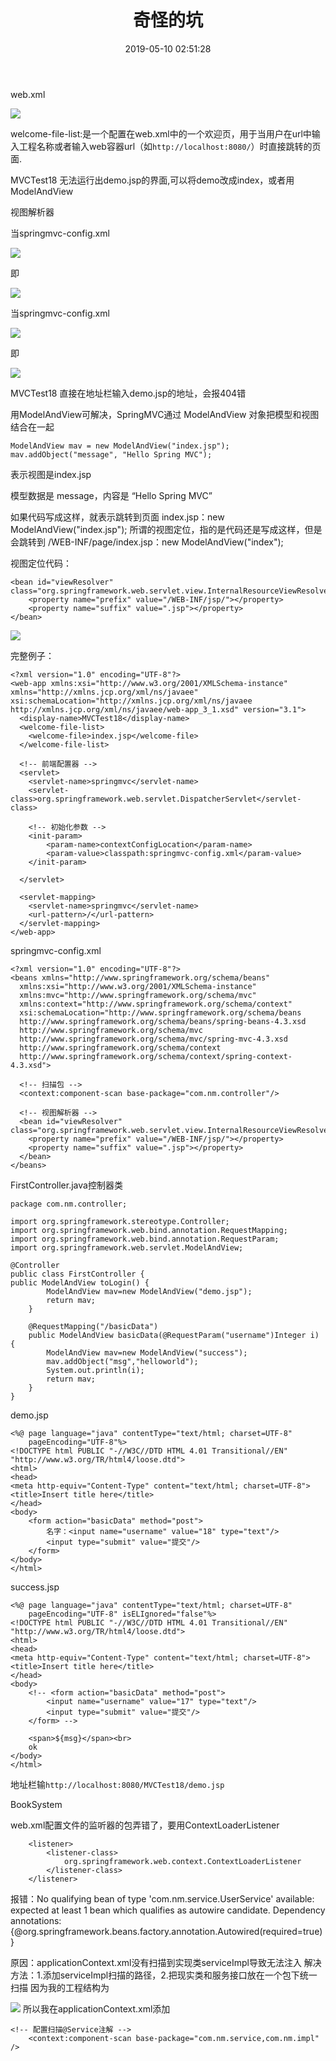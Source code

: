 ﻿---
title: 奇怪的坑
date: 2019-05-10 02:51:28
tags:
  - SSM
---

web.xml

![](https://dbnewyouth.oss-cn-zhangjiakou.aliyuncs.com/images/1556818583425.PNG?Expires=1872177944&OSSAccessKeyId=LTAI91SeAmgnTkb9&Signature=SlrPdaTzzBWn9JTs54sWUBavJk4%3D)

welcome-file-list:是一个配置在web.xml中的一个欢迎页，用于当用户在url中输入工程名称或者输入web容器url（如`http://localhost:8080/`）时直接跳转的页面. 

MVCTest18 无法运行出demo.jsp的界面,可以将demo改成index，或者用ModelAndView

视图解析器

当springmvc-config.xml

![](https://dbnewyouth.oss-cn-zhangjiakou.aliyuncs.com/images/1556818947204.PNG?Expires=1872177976&OSSAccessKeyId=LTAI91SeAmgnTkb9&Signature=JtOPXO7VkvyYKPLrBe6TWyLtUM8%3D)

即

![](https://dbnewyouth.oss-cn-zhangjiakou.aliyuncs.com/images/1556818442352.PNG?Expires=1872178066&OSSAccessKeyId=LTAI91SeAmgnTkb9&Signature=zhDoLASMwIozWGibZOe6V9BCo04%3D)

当springmvc-config.xml

![](https://dbnewyouth.oss-cn-zhangjiakou.aliyuncs.com/images/1556818859204.PNG?Expires=1872178018&OSSAccessKeyId=LTAI91SeAmgnTkb9&Signature=plcrOyRkV6ZZBJkJaZSaJeYCIC8%3D)

即

![](https://dbnewyouth.oss-cn-zhangjiakou.aliyuncs.com/images/1556818643682.PNG?Expires=1872178041&OSSAccessKeyId=LTAI91SeAmgnTkb9&Signature=HdiXMCNYmfvFig1ZgHaib8RMfBw%3D)

MVCTest18 直接在地址栏输入demo.jsp的地址，会报404错

用ModelAndView可解决，SpringMVC通过 ModelAndView 对象把模型和视图结合在一起
```
ModelAndView mav = new ModelAndView("index.jsp");
mav.addObject("message", "Hello Spring MVC");
```
表示视图是index.jsp

模型数据是 message，内容是 “Hello Spring MVC”

如果代码写成这样，就表示跳转到页面 index.jsp：new ModelAndView("index.jsp");
所谓的视图定位，指的是代码还是写成这样，但是会跳转到 /WEB-INF/page/index.jsp：new ModelAndView("index");

视图定位代码：
```
<bean id="viewResolver" class="org.springframework.web.servlet.view.InternalResourceViewResolver">
  	<property name="prefix" value="/WEB-INF/jsp/"></property>
  	<property name="suffix" value=".jsp"></property>
</bean>
```

![](https://dbnewyouth.oss-cn-zhangjiakou.aliyuncs.com/images/1556818950253.PNG?Expires=1872178091&OSSAccessKeyId=LTAI91SeAmgnTkb9&Signature=3XU6IDMq%2FHR%2BOIGIWAyY4YFhyFA%3D)

完整例子：
```
<?xml version="1.0" encoding="UTF-8"?>
<web-app xmlns:xsi="http://www.w3.org/2001/XMLSchema-instance" xmlns="http://xmlns.jcp.org/xml/ns/javaee" xsi:schemaLocation="http://xmlns.jcp.org/xml/ns/javaee http://xmlns.jcp.org/xml/ns/javaee/web-app_3_1.xsd" version="3.1">
  <display-name>MVCTest18</display-name>
  <welcome-file-list>
    <welcome-file>index.jsp</welcome-file>
  </welcome-file-list>
  
  <!-- 前端配置器 -->
  <servlet>
  	<servlet-name>springmvc</servlet-name>
  	<servlet-class>org.springframework.web.servlet.DispatcherServlet</servlet-class>
  	
  	<!-- 初始化参数 -->
  	<init-param>
  		<param-name>contextConfigLocation</param-name>
  		<param-value>classpath:springmvc-config.xml</param-value>
  	</init-param>
  	
  </servlet>
  
  <servlet-mapping>
  	<servlet-name>springmvc</servlet-name>
  	<url-pattern>/</url-pattern>
  </servlet-mapping>
</web-app>
```

springmvc-config.xml
```
<?xml version="1.0" encoding="UTF-8"?>
<beans xmlns="http://www.springframework.org/schema/beans"
  xmlns:xsi="http://www.w3.org/2001/XMLSchema-instance"
  xmlns:mvc="http://www.springframework.org/schema/mvc"
  xmlns:context="http://www.springframework.org/schema/context"
  xsi:schemaLocation="http://www.springframework.org/schema/beans
  http://www.springframework.org/schema/beans/spring-beans-4.3.xsd
  http://www.springframework.org/schema/mvc 
  http://www.springframework.org/schema/mvc/spring-mvc-4.3.xsd
  http://www.springframework.org/schema/context 
  http://www.springframework.org/schema/context/spring-context-4.3.xsd">
  
  <!-- 扫描包 -->
  <context:component-scan base-package="com.nm.controller"/>
  
  <!-- 视图解析器 -->
  <bean id="viewResolver" class="org.springframework.web.servlet.view.InternalResourceViewResolver">
  	<property name="prefix" value="/WEB-INF/jsp/"></property>
  	<property name="suffix" value=".jsp"></property>
  </bean>
</beans>
```

FirstController.java控制器类
```
package com.nm.controller;

import org.springframework.stereotype.Controller;
import org.springframework.web.bind.annotation.RequestMapping;
import org.springframework.web.bind.annotation.RequestParam;
import org.springframework.web.servlet.ModelAndView;

@Controller
public class FirstController {
public ModelAndView toLogin() {
		ModelAndView mav=new ModelAndView("demo.jsp");
		return mav;
	}
	
	@RequestMapping("/basicData")
	public ModelAndView basicData(@RequestParam("username")Integer i) {
		ModelAndView mav=new ModelAndView("success");
		mav.addObject("msg","helloworld");
		System.out.println(i);
		return mav;
	}
}
```

demo.jsp
```
<%@ page language="java" contentType="text/html; charset=UTF-8"
    pageEncoding="UTF-8"%>
<!DOCTYPE html PUBLIC "-//W3C//DTD HTML 4.01 Transitional//EN" "http://www.w3.org/TR/html4/loose.dtd">
<html>
<head>
<meta http-equiv="Content-Type" content="text/html; charset=UTF-8">
<title>Insert title here</title>
</head>
<body>
	<form action="basicData" method="post">
		名字：<input name="username" value="18" type="text"/>
		<input type="submit" value="提交"/>
	</form>
</body>
</html>
```

success.jsp
```
<%@ page language="java" contentType="text/html; charset=UTF-8"
    pageEncoding="UTF-8" isELIgnored="false"%>
<!DOCTYPE html PUBLIC "-//W3C//DTD HTML 4.01 Transitional//EN" "http://www.w3.org/TR/html4/loose.dtd">
<html>
<head>
<meta http-equiv="Content-Type" content="text/html; charset=UTF-8">
<title>Insert title here</title>
</head>
<body>
	<!-- <form action="basicData" method="post">
		<input name="username" value="17" type="text"/>
		<input type="submit" value="提交"/>
	</form> -->
	
	<span>${msg}</span><br>
	ok
</body>
</html>
```
地址栏输`http://localhost:8080/MVCTest18/demo.jsp`


BookSystem

web.xml配置文件的监听器的包弄错了，要用ContextLoaderListener
```
	<listener>
		<listener-class>
			org.springframework.web.context.ContextLoaderListener
		</listener-class>
	</listener>
```

报错：No qualifying bean of type 'com.nm.service.UserService' available: expected at least 1 bean which qualifies as autowire candidate. Dependency annotations: {@org.springframework.beans.factory.annotation.Autowired(required=true)}

原因：applicationContext.xml没有扫描到实现类serviceImpl导致无法注入
解决方法：1.添加serviceImpl扫描的路径，2.把现实类和服务接口放在一个包下统一扫描
因为我的工程结构为

![](https://dbnewyouth.oss-cn-zhangjiakou.aliyuncs.com/images/1557163980111.PNG?Expires=1872523860&OSSAccessKeyId=LTAI91SeAmgnTkb9&Signature=nEwID7xh4QqFX0DHvTJdqzGGEqA%3D)
所以我在applicationContext.xml添加

```
<!-- 配置扫描@Service注解 -->
	<context:component-scan base-package="com.nm.service,com.nm.impl" />
```